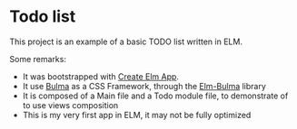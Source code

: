 # Todo list

This project is an example of a basic TODO list written in ELM.

Some remarks:

- It was bootstrapped with [Create Elm App](https://github.com/halfzebra/create-elm-app).
- It use [Bulma](https://bulma.io) as a CSS Framework, through the [Elm-Bulma](https://github.com/surprisetalk/elm-bulma) library
- It is composed of a Main file and a Todo module file, to demonstrate of to use views composition
- This is my very first app in ELM, it may not be fully optimized
